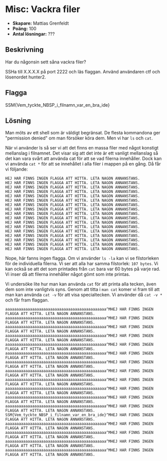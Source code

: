 # Misc: Vackra filer

- **Skapare:** Mattias Grenfeldt
- **Poäng:** 100
- **Antal lösningar:** ???

## Beskrivning

Har du någonsin sett såna vackra filer? 

SSHa till X.X.X.X på port 2222 och läs flaggan. Använd användaren ctf och lösenordet hunter2.

## Flagga

SSM{Vem_tyckte_NBSP_i_filnamn_var_en_bra_ide}

## Lösning

Man möts av ett shell som är väldigt begränsat. De flesta kommandona ger "permission denied" om man försöker köra dem. Men vi har `ls` och `cat`. 

När vi använder ls så ser vi att det finns en massa filer med något konstigt mellanslag i filnamnet. Det visar sig att det inte är ett vanligt mellanslag så det kan vara svårt att använda cat för att se vad filerna innehåller. Dock kan vi använda `cat *` för att se innehållet i alla filer i mappen på en gång. Då får vi följande:


```
HEJ HAR FINNS INGEN FLAGGA ATT HITTA. LETA NAGON ANNANSTANS.
HEJ HAR FINNS INGEN FLAGGA ATT HITTA. LETA NAGON ANNANSTANS.
HEJ HAR FINNS INGEN FLAGGA ATT HITTA. LETA NAGON ANNANSTANS.
HEJ HAR FINNS INGEN FLAGGA ATT HITTA. LETA NAGON ANNANSTANS.
HEJ HAR FINNS INGEN FLAGGA ATT HITTA. LETA NAGON ANNANSTANS.
HEJ HAR FINNS INGEN FLAGGA ATT HITTA. LETA NAGON ANNANSTANS.
HEJ HAR FINNS INGEN FLAGGA ATT HITTA. LETA NAGON ANNANSTANS.
HEJ HAR FINNS INGEN FLAGGA ATT HITTA. LETA NAGON ANNANSTANS.
HEJ HAR FINNS INGEN FLAGGA ATT HITTA. LETA NAGON ANNANSTANS.
HEJ HAR FINNS INGEN FLAGGA ATT HITTA. LETA NAGON ANNANSTANS.
HEJ HAR FINNS INGEN FLAGGA ATT HITTA. LETA NAGON ANNANSTANS.
HEJ HAR FINNS INGEN FLAGGA ATT HITTA. LETA NAGON ANNANSTANS.
HEJ HAR FINNS INGEN FLAGGA ATT HITTA. LETA NAGON ANNANSTANS.
HEJ HAR FINNS INGEN FLAGGA ATT HITTA. LETA NAGON ANNANSTANS.
HEJ HAR FINNS INGEN FLAGGA ATT HITTA. LETA NAGON ANNANSTANS.
HEJ HAR FINNS INGEN FLAGGA ATT HITTA. LETA NAGON ANNANSTANS.
HEJ HAR FINNS INGEN FLAGGA ATT HITTA. LETA NAGON ANNANSTANS. 
```

Nope, här fanns ingen flagga. Om vi använder `ls -la` kan vi se filstorleken för de individuella filerna. Vi ser att alla har samma filstorlek: `107 bytes`. Vi kan också se att det som printades från `cat` bara var 60 bytes på varje rad. Vi inser då att filerna innehåller något gömt som inte printas. 

Vi undersöke lite hur man kan använda `cat` för att printa alla tecken, även dem som inte vanligtvis syns. Genom att titta i `man cat` komer vi fram till att man kan använda `cat -v` för att visa specialtecken. Vi använder då `cat -v *` och får fram flaggan.

```
aaaaaaaaaaaaaaaaaaaaaaaaaaaaaaaaaaaaaaaaaaaaa^MHEJ HAR FINNS INGEN FLAGGA ATT HITTA. LETA NAGON ANNANSTANS.
aaaaaaaaaaaaaaaaaaaaaaaaaaaaaaaaaaaaaaaaaaaaa^MHEJ HAR FINNS INGEN FLAGGA ATT HITTA. LETA NAGON ANNANSTANS.
aaaaaaaaaaaaaaaaaaaaaaaaaaaaaaaaaaaaaaaaaaaaa^MHEJ HAR FINNS INGEN FLAGGA ATT HITTA. LETA NAGON ANNANSTANS.
aaaaaaaaaaaaaaaaaaaaaaaaaaaaaaaaaaaaaaaaaaaaa^MHEJ HAR FINNS INGEN FLAGGA ATT HITTA. LETA NAGON ANNANSTANS.
aaaaaaaaaaaaaaaaaaaaaaaaaaaaaaaaaaaaaaaaaaaaa^MHEJ HAR FINNS INGEN FLAGGA ATT HITTA. LETA NAGON ANNANSTANS.
aaaaaaaaaaaaaaaaaaaaaaaaaaaaaaaaaaaaaaaaaaaaa^MHEJ HAR FINNS INGEN FLAGGA ATT HITTA. LETA NAGON ANNANSTANS.
aaaaaaaaaaaaaaaaaaaaaaaaaaaaaaaaaaaaaaaaaaaaa^MHEJ HAR FINNS INGEN FLAGGA ATT HITTA. LETA NAGON ANNANSTANS.
aaaaaaaaaaaaaaaaaaaaaaaaaaaaaaaaaaaaaaaaaaaaa^MHEJ HAR FINNS INGEN FLAGGA ATT HITTA. LETA NAGON ANNANSTANS.
aaaaaaaaaaaaaaaaaaaaaaaaaaaaaaaaaaaaaaaaaaaaa^MHEJ HAR FINNS INGEN FLAGGA ATT HITTA. LETA NAGON ANNANSTANS.
aaaaaaaaaaaaaaaaaaaaaaaaaaaaaaaaaaaaaaaaaaaaa^MHEJ HAR FINNS INGEN FLAGGA ATT HITTA. LETA NAGON ANNANSTANS.
aaaaaaaaaaaaaaaaaaaaaaaaaaaaaaaaaaaaaaaaaaaaa^MHEJ HAR FINNS INGEN FLAGGA ATT HITTA. LETA NAGON ANNANSTANS.
aaaaaaaaaaaaaaaaaaaaaaaaaaaaaaaaaaaaaaaaaaaaa^MHEJ HAR FINNS INGEN FLAGGA ATT HITTA. LETA NAGON ANNANSTANS.
SSM{Vem_tyckte_NBSP_i_filnamn_var_en_bra_ide}^MHEJ HAR FINNS INGEN FLAGGA ATT HITTA. LETA NAGON ANNANSTANS.
aaaaaaaaaaaaaaaaaaaaaaaaaaaaaaaaaaaaaaaaaaaaa^MHEJ HAR FINNS INGEN FLAGGA ATT HITTA. LETA NAGON ANNANSTANS.
aaaaaaaaaaaaaaaaaaaaaaaaaaaaaaaaaaaaaaaaaaaaa^MHEJ HAR FINNS INGEN FLAGGA ATT HITTA. LETA NAGON ANNANSTANS.
aaaaaaaaaaaaaaaaaaaaaaaaaaaaaaaaaaaaaaaaaaaaa^MHEJ HAR FINNS INGEN FLAGGA ATT HITTA. LETA NAGON ANNANSTANS.
aaaaaaaaaaaaaaaaaaaaaaaaaaaaaaaaaaaaaaaaaaaaa^MHEJ HAR FINNS INGEN FLAGGA ATT HITTA. LETA NAGON ANNANSTANS.
```

